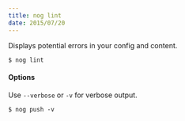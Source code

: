 ```yaml
---
title: nog lint
date: 2015/07/20
---
```


Displays potential errors in your config and content.

```
$ nog lint
```

#### Options
Use `--verbose` or `-v`  for verbose output.

```
$ nog push -v
```
